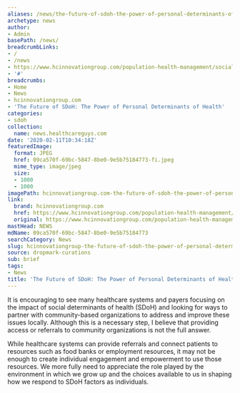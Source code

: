 ```yaml
---
aliases: /news/the-future-of-sdoh-the-power-of-personal-determinants-of-health
archetype: news
author:
- Admin
basePath: /news/
breadcrumbLinks:
- /
- /news
- https://www.hcinnovationgroup.com/population-health-management/social-determinants-of-health/article/21124347/the-future-of-sdoh-the-power-of-personal-determinants-of-health
- '#'
breadcrumbs:
- Home
- News
- hcinnovationgroup.com
- 'The Future of SDoH: The Power of Personal Determinants of Health'
categories:
- sdoh
collection:
  name: news.healthcareguys.com
date: '2020-02-11T10:34:18Z'
featuredImage:
  format: JPEG
  href: 09ca570f-69bc-5847-8be0-9e5b75184773-fi.jpeg
  mime_type: image/jpeg
  size:
  - 1000
  - 1000
imagePath: hcinnovationgroup.com-the-future-of-sdoh-the-power-of-personal-determinants-of-health
link:
  brand: hcinnovationgroup.com
  href: https://www.hcinnovationgroup.com/population-health-management/social-determinants-of-health/article/21124347/the-future-of-sdoh-the-power-of-personal-determinants-of-health
  original: https://www.hcinnovationgroup.com/population-health-management/social-determinants-of-health/article/21124347/the-future-of-sdoh-the-power-of-personal-determinants-of-health
mastHead: NEWS
mdName: 09ca570f-69bc-5847-8be0-9e5b75184773
searchCategory: News
slug: hcinnovationgroup-the-future-of-sdoh-the-power-of-personal-determinants-of-health
source: dropmark-curations
sub: brief
tags:
- News
title: 'The Future of SDoH: The Power of Personal Determinants of Health'
---
```


It is encouraging to see many healthcare systems and payers focusing on the impact of social determinants of health (SDoH) and looking for ways to partner with community-based organizations to address and improve these issues locally. Although this is a necessary step, I believe that providing access or referrals to community organizations is not the full answer.

While healthcare systems can provide referrals and connect patients to resources such as food banks or employment resources, it may not be enough to create individual engagement and empowerment to use those resources. We more fully need to appreciate the role played by the environment in which we grow up and the choices available to us in shaping how we respond to SDoH factors as individuals.